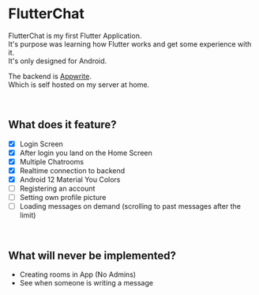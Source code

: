 # FlutterChat

FlutterChat is my first Flutter Application.  
It's purpose was learning how Flutter works and get some experience with it.  
It's only designed for Android.  

The backend is [Appwrite](https://appwrite.io).   
Which is self hosted on my server at home.

<br>

## What does it feature?
- [x] Login Screen
- [x] After login you land on the Home Screen
- [x] Multiple Chatrooms
- [x] Realtime connection to backend
- [x] Android 12 Material You Colors
- [ ] Registering an account
- [ ] Setting own profile picture
- [ ] Loading messages on demand (scrolling to past messages after the limit)

<br>

## What will never be implemented?
- Creating rooms in App (No Admins)
- See when someone is writing a message